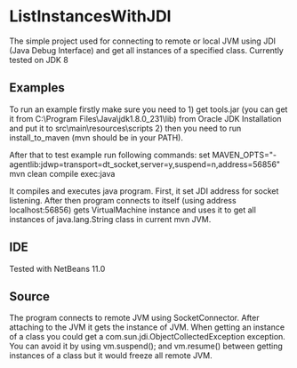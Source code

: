 # ListInstancesWithJDI

The simple project used for connecting to remote or local JVM using JDI (Java Debug Interface) 
and get all instances of a specified class. Currently tested on JDK 8

## Examples

To run an example firstly make sure you need to 
    1) get tools.jar (you can get it from C:\Program Files\Java\jdk1.8.0_231\lib) 
        from Oracle JDK Installation and put it to src\main\resources\scripts
    2) then you need to run install_to_maven (mvn should be in your PATH).

After that to test example run following commands:
set MAVEN_OPTS="-agentlib:jdwp=transport=dt_socket,server=y,suspend=n,address=56856"
mvn clean compile exec:java 

It compiles and executes java program. First, it set JDI address for socket listening.
After then program connects to itself (using address localhost:56856) gets VirtualMachine instance and uses it to get all instances of  java.lang.String class in current mvn JVM.

## IDE
Tested with NetBeans 11.0

## Source
The program connects to remote JVM using SocketConnector. After attaching to the JVM it gets the instance of JVM.
When getting an instance of a class you could get a com.sun.jdi.ObjectCollectedException exception. You can avoid it
by using vm.suspend(); and vm.resume() between getting instances of a class but it would freeze all remote JVM.
